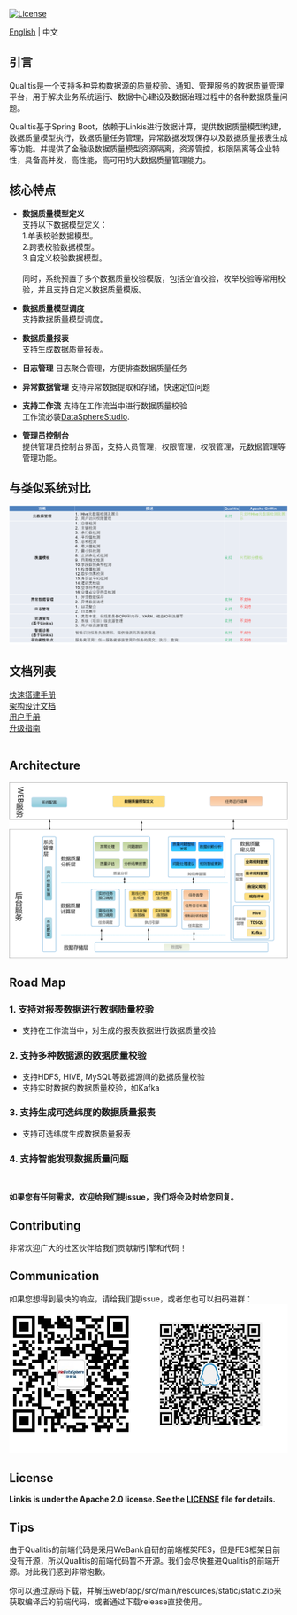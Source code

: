 [![License](https://img.shields.io/badge/license-Apache%202-4EB1BA.svg)](https://www.apache.org/licenses/LICENSE-2.0.html)  

[English](/README.md) | 中文  

## 引言
Qualitis是一个支持多种异构数据源的质量校验、通知、管理服务的数据质量管理平台，用于解决业务系统运行、数据中心建设及数据治理过程中的各种数据质量问题。

Qualitis基于Spring Boot，依赖于Linkis进行数据计算，提供数据质量模型构建，数据质量模型执行，数据质量任务管理，异常数据发现保存以及数据质量报表生成等功能。并提供了金融级数据质量模型资源隔离，资源管控，权限隔离等企业特性，具备高并发，高性能，高可用的大数据质量管理能力。

## 核心特点
- **数据质量模型定义**   
支持以下数据模型定义：  
1.单表校验数据模型。  
2.跨表校验数据模型。  
3.自定义校验数据模型。  
<br />同时，系统预置了多个数据质量校验模版，包括空值校验，枚举校验等常用校验，并且支持自定义数据质量模版。  

- **数据质量模型调度**  
支持数据质量模型调度。 

- **数据质量报表**  
支持生成数据质量报表。

- **日志管理**
日志聚合管理，方便排查数据质量任务

- **异常数据管理**
支持异常数据提取和存储，快速定位问题

- **支持工作流**
支持在工作流当中进行数据质量校验  
工作流必装[DataSphereStudio](https://github.com/WeBankFinTech/DataSphereStudio).

- **管理员控制台**  
提供管理员控制台界面，支持人员管理，权限管理，权限管理，元数据管理等管理功能。  

## 与类似系统对比
![](/images/zh_CN/ch1/相似系统对比图.png)

## 文档列表
[快速搭建手册](/docs/zh_CN/ch1/快速搭建手册——单机版.md)  
[架构设计文档](/docs/zh_CN/ch1/架构设计文档.md)  
[用户手册](/docs/zh_CN/ch1/用户手册.md)  
[升级指南](/docs/zh_CN/ch1/升级指南.md)  
<br/>

## Architecture
![](/images/zh_CN/ch1/总体架构设计.png)

## Road Map
### 1. 支持对报表数据进行数据质量校验

- 支持在工作流当中，对生成的报表数据进行数据质量校验  

### 2. 支持多种数据源的数据质量校验

- 支持HDFS, HIVE, MySQL等数据源间的数据质量校验  
- 支持实时数据的数据质量校验，如Kafka  

### 3. 支持生成可选纬度的数据质量报表

- 支持可选纬度生成数据质量报表

### 4. 支持智能发现数据质量问题
<br/>

**如果您有任何需求，欢迎给我们提issue，我们将会及时给您回复。**

## Contributing
非常欢迎广大的社区伙伴给我们贡献新引擎和代码！

## Communication
如果您想得到最快的响应，请给我们提issue，或者您也可以扫码进群：  
![](/images/en_US/ch1/ContractUs.png)

## License
**Linkis is under the Apache 2.0 license. See the [LICENSE](/LICENSE) file for details.**

## Tips
由于Qualitis的前端代码是采用WeBank自研的前端框架FES，但是FES框架目前没有开源，所以Qualitis的前端代码暂不开源。我们会尽快推进Qualitis的前端开源。对此我们感到非常抱歉。

你可以通过源码下载，并解压web/app/src/main/resources/static/static.zip来获取编译后的前端代码，或者通过下载release直接使用。
